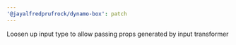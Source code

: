 ```yaml
---
'@jayalfredprufrock/dynamo-box': patch
---
```


Loosen up input type to allow passing props generated by input transformer

